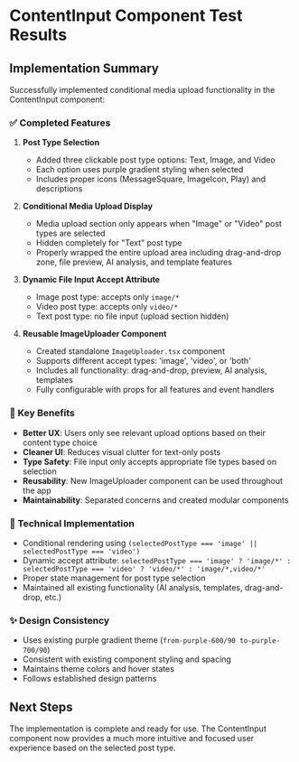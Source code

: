 # ContentInput Component Test Results

## Implementation Summary
Successfully implemented conditional media upload functionality in the ContentInput component:

### ✅ Completed Features

1. **Post Type Selection**
   - Added three clickable post type options: Text, Image, and Video
   - Each option uses purple gradient styling when selected
   - Includes proper icons (MessageSquare, ImageIcon, Play) and descriptions

2. **Conditional Media Upload Display**
   - Media upload section only appears when "Image" or "Video" post types are selected
   - Hidden completely for "Text" post type
   - Properly wrapped the entire upload area including drag-and-drop zone, file preview, AI analysis, and template features

3. **Dynamic File Input Accept Attribute**
   - Image post type: accepts only `image/*`
   - Video post type: accepts only `video/*`  
   - Text post type: no file input (upload section hidden)

4. **Reusable ImageUploader Component**
   - Created standalone `ImageUploader.tsx` component
   - Supports different accept types: 'image', 'video', or 'both'
   - Includes all functionality: drag-and-drop, preview, AI analysis, templates
   - Fully configurable with props for all features and event handlers

### 🎯 Key Benefits

- **Better UX**: Users only see relevant upload options based on their content type choice
- **Cleaner UI**: Reduces visual clutter for text-only posts
- **Type Safety**: File input only accepts appropriate file types based on selection
- **Reusability**: New ImageUploader component can be used throughout the app
- **Maintainability**: Separated concerns and created modular components

### 🔧 Technical Implementation

- Conditional rendering using `(selectedPostType === 'image' || selectedPostType === 'video')`
- Dynamic accept attribute: `selectedPostType === 'image' ? 'image/*' : selectedPostType === 'video' ? 'video/*' : 'image/*,video/*'`
- Proper state management for post type selection
- Maintained all existing functionality (AI analysis, templates, drag-and-drop, etc.)

### ✨ Design Consistency

- Uses existing purple gradient theme (`from-purple-600/90 to-purple-700/90`)
- Consistent with existing component styling and spacing
- Maintains theme colors and hover states
- Follows established design patterns

## Next Steps

The implementation is complete and ready for use. The ContentInput component now provides a much more intuitive and focused user experience based on the selected post type.
